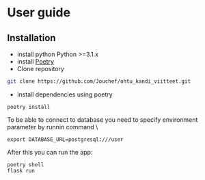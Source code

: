 # User guide

## Installation

+ install python Python >=3.1.x
+ install [Poetry](https://python-poetry.org/docs/#installation)
+ Clone repository
``` bash
git clone https://github.com/Jouchef/ohtu_kandi_viitteet.git
```
+ install dependencies using poetry
```
poetry install
```
To be able to connect to database you need to specify environment parameter by runnin command \
```
export DATABASE_URL=postgresql:///user
``` 
After this you can run the app:
```
poetry shell
flask run
```
